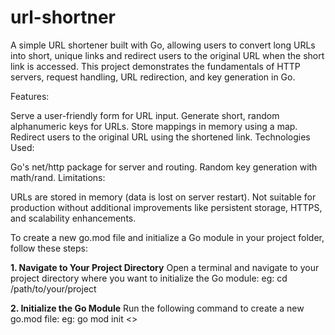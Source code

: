 # url-shortner
A simple URL shortener built with Go, allowing users to convert long URLs into short, unique links and redirect users to the original URL when the short link is accessed. This project demonstrates the fundamentals of HTTP servers, request handling, URL redirection, and key generation in Go.

Features:

Serve a user-friendly form for URL input.
Generate short, random alphanumeric keys for URLs.
Store mappings in memory using a map.
Redirect users to the original URL using the shortened link.
Technologies Used:

Go's net/http package for server and routing.
Random key generation with math/rand.
Limitations:

URLs are stored in memory (data is lost on server restart).
Not suitable for production without additional improvements like persistent storage, HTTPS, and scalability enhancements.

To create a new go.mod file and initialize a Go module in your project folder, follow these steps:

**1. Navigate to Your Project Directory**
Open a terminal and navigate to your project directory where you want to initialize the Go module:
eg: cd /path/to/your/project

**2. Initialize the Go Module**
Run the following command to create a new go.mod file:
eg: go mod init <<module-name>>
